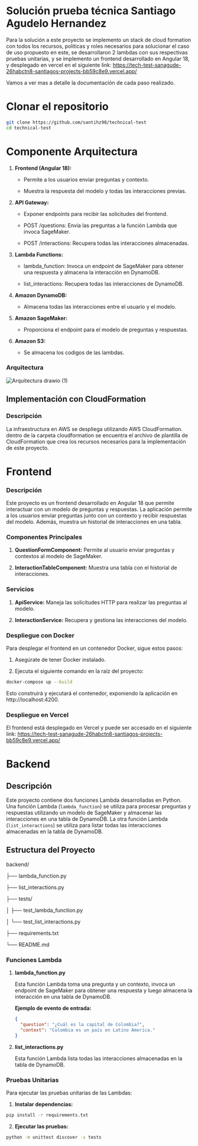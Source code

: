 # Solución prueba técnica Santiago Agudelo Hernandez

Para la solución a este proyecto se implemento un stack de cloud formation con todos los recursos, politicas y roles necesarios para solucionar el caso de uso propuesto en este, se desarrollaron 2 lambdas con sus respectivas pruebas unitarias, y se implemento un frontend desarrollado en Angular 18, y desplegado en vercel en el siguiente link: https://tech-test-sanagude-26habctn8-santiagos-projects-bb59c8e9.vercel.app/

Vamos a ver mas a detalle la documentación de cada paso realizado.

# Clonar el repositorio
```bash
git clone https://github.com/santihz98/technical-test
cd technical-test
```

# Componente Arquitectura
1.  **Frontend (Angular 18):**
    
    *   Permite a los usuarios enviar preguntas y contexto.
        
    *   Muestra la respuesta del modelo y todas las interacciones previas.
        
2.  **API Gateway:**
    
    *   Exponer endpoints para recibir las solicitudes del frontend.
        
    *   POST /questions: Envia las preguntas a la función Lambda que invoca SageMaker.
        
    *   POST /interactions: Recupera todas las interacciones almacenadas.
        
3.  **Lambda Functions:**
    
    *   lambda\_function: Invoca un endpoint de SageMaker para obtener una respuesta y almacena la interacción en DynamoDB.
        
    *   list\_interactions: Recupera todas las interacciones de DynamoDB.
        
4.  **Amazon DynamoDB:**
    
    *   Almacena todas las interacciones entre el usuario y el modelo.
        
5.  **Amazon SageMaker:**
    
    *   Proporciona el endpoint para el modelo de preguntas y respuestas.
6.  **Amazon S3:**
    *   Se almacena los codigos de las lambdas.
  
### Arquitectura

![Arquitectura drawio (1)](https://github.com/user-attachments/assets/53f6cd29-045c-43c9-95f0-5ea452c7b591)


## Implementación con CloudFormation

### Descripción

La infraestructura en AWS se despliega utilizando AWS CloudFormation. dentro de la carpeta cloudformation se encuentra el archivo de plantilla de CloudFormation que crea los recursos necesarios para la implementación de este proyecto.

# Frontend

### Descripción

Este proyecto es un frontend desarrollado en Angular 18 que permite interactuar con un modelo de preguntas y respuestas. La aplicación permite a los usuarios enviar preguntas junto con un contexto y recibir respuestas del modelo. Además, muestra un historial de interacciones en una tabla.

### Componentes Principales

1.  **QuestionFormComponent:** Permite al usuario enviar preguntas y contextos al modelo de SageMaker.
    
2.  **InteractionTableComponent:** Muestra una tabla con el historial de interacciones.
    

### Servicios

1.  **ApiService:** Maneja las solicitudes HTTP para realizar las preguntas al modelo.
    
2.  **InteractionService:** Recupera y gestiona las interacciones del modelo.
    

### Despliegue con Docker

Para desplegar el frontend en un contenedor Docker, sigue estos pasos:

1.  Asegúrate de tener Docker instalado.


2.  Ejecuta el siguiente comando en la raíz del proyecto:

```bash
docker-compose up --build
```
Esto construirá y ejecutará el contenedor, exponiendo la aplicación en http://localhost:4200.

### Despliegue en Vercel

El frontend está desplegado en Vercel y puede ser accesado en el siguiente link: https://tech-test-sanagude-26habctn8-santiagos-projects-bb59c8e9.vercel.app/

# Backend

## Descripción

Este proyecto contiene dos funciones Lambda desarrolladas en Python. Una función Lambda (`lambda_function`) se utiliza para procesar preguntas y respuestas utilizando un modelo de SageMaker y almacenar las interacciones en una tabla de DynamoDB. La otra función Lambda (`list_interactions`) se utiliza para listar todas las interacciones almacenadas en la tabla de DynamoDB.

## Estructura del Proyecto

backend/

├── lambda\_function.py

├── list\_interactions.py

├── tests/

│ ├── test\_lambda\_function.py

│ └── test\_list\_interactions.py

├── requirements.txt

└── README.md

### Funciones Lambda

1. **lambda_function.py**

   Esta función Lambda toma una pregunta y un contexto, invoca un endpoint de SageMaker para obtener una respuesta y luego almacena la interacción en una tabla de DynamoDB.

   **Ejemplo de evento de entrada:**

   ```json
   {
     "question": "¿Cuál es la capital de Colombia?",
     "context": "Colombia es un país en Latino America."
   }
   ```

2. **list_interactions.py**

   Esta función Lambda lista todas las interacciones almacenadas en la tabla de DynamoDB.

### Pruebas Unitarias

Para ejecutar las pruebas unitarias de las Lambdas:

1. **Instalar dependencias:**
```bash
pip install -r requirements.txt
```

2. **Ejecutar las pruebas:**
```bash
python -m unittest discover -s tests
```
